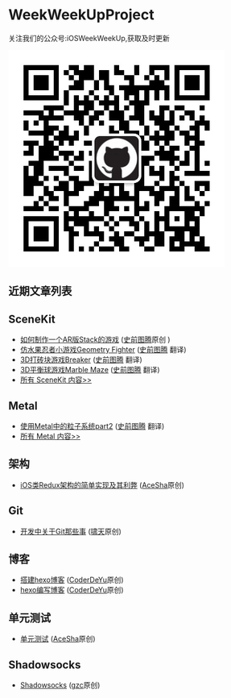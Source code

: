 # WeekWeekUpProject


关注我们的公众号:iOSWeekWeekUp,获取及时更新

![QRCode](https://github.com/WeekWeekUp/WeekWeekUpProject/blob/master/qrcode_for_iOSWeekWeekUp.jpg)

## 近期文章列表


## SceneKit
* [如何制作一个AR版Stack的游戏](http://www.jianshu.com/p/3f57723d5311)  ([史前图腾](http://www.jianshu.com/u/fc2c83c72a64)原创 )
* [仿水果忍者小游戏Geometry Fighter](http://www.jianshu.com/p/c61ce7307359)  ([史前图腾](http://www.jianshu.com/u/fc2c83c72a64) 翻译)
* [3D打砖块游戏Breaker](http://www.jianshu.com/p/70341900a729) ([史前图腾](http://www.jianshu.com/u/fc2c83c72a64) 翻译)
* [3D平衡球游戏Marble Maze](http://www.jianshu.com/p/3afeaa4b763a) ([史前图腾](http://www.jianshu.com/u/fc2c83c72a64) 翻译)
* [所有 SceneKit 内容>>](https://github.com/WeekWeekUp/WeekWeekUpProject/blob/master/SceneKit.md)


## Metal
* [使用Metal中的粒子系统part2](http://www.jianshu.com/p/5df653c41619)  ([史前图腾](http://www.jianshu.com/u/fc2c83c72a64) 翻译)
* [所有 Metal 内容>>](https://github.com/WeekWeekUp/WeekWeekUpProject/blob/master/Metal.md)

## 架构
* [iOS类Redux架构的简单实现及其利弊](http://t.cn/RjFc2ef) ([AceSha](http://shayuan.me)原创)

## Git
* [开发中关于Git那些事](http://www.cnblogs.com/chao8888/p/7803732.html) ([啸天](http://www.cnblogs.com/chao8888/)原创)

## 博客
* [搭建hexo博客](https://coderdeyu.github.io/2017/10/08/%E6%90%AD%E5%BB%BAhexo%E5%8D%9A%E5%AE%A2/) ([CoderDeYu](https://coderdeyu.github.io)原创)
* [hexo编写博客](https://coderdeyu.github.io/2017/10/08/hexo%E7%BC%96%E5%86%99%E5%8D%9A%E5%AE%A2/) ([CoderDeYu](https://coderdeyu.github.io)原创)

## 单元测试
* [单元测试](http://shayuan.me/2017/11/02/单元测试/) ([AceSha](http://shayuan.me)原创)

## Shadowsocks
* [Shadowsocks](http://blog.gongzichen.com/2017/10/28/%E7%A7%91%E5%AD%A6%E4%B8%8A%E7%BD%91(shadowsock)/) ([gzc](http://blog.gongzichen.com/)原创)


